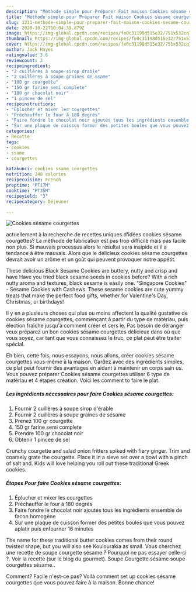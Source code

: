 ```yaml
---
description: "Méthode simple pour Préparer Fait maison Cookies sésame courgettes"
title: "Méthode simple pour Préparer Fait maison Cookies sésame courgettes"
slug: 1231-methode-simple-pour-preparer-fait-maison-cookies-sesame-courgettes
date: 2020-10-22T10:04:39.879Z
image: https://img-global.cpcdn.com/recipes/fe0c31198d515e32/751x532cq70/cookies-sesame-courgettes-photo-principale-de-la-recette.jpg
thumbnail: https://img-global.cpcdn.com/recipes/fe0c31198d515e32/751x532cq70/cookies-sesame-courgettes-photo-principale-de-la-recette.jpg
cover: https://img-global.cpcdn.com/recipes/fe0c31198d515e32/751x532cq70/cookies-sesame-courgettes-photo-principale-de-la-recette.jpg
author: Jack Hayes
ratingvalue: 3.6
reviewcount: 3
recipeingredient:
- "2 cuillères à soupe sirop drable"
- "2 cuillères à soupe graines de ssame"
- "100 gr courgette"
- "150 gr farine semi complete"
- "100 gr chocolat noir"
- "1 pincee de sel"
recipeinstructions:
- "Éplucher et mixer les courgettes"
- "Préchauffer le four à 180 degrés"
- "Faire fondre le chocolat noir ajoutés tous les ingrédients ensemble de facon homogène"
- "Sur une plaque de cuisson former des petites boules que vous pouvez aplatir puis enfourner 16 minutes"
categories:
- Recette
tags:
- cookies
- ssame
- courgettes

katakunci: cookies ssame courgettes 
nutrition: 248 calories
recipecuisine: French
preptime: "PT17M"
cooktime: "PT35M"
recipeyield: "3"
recipecategory: Déjeuner

---
```



![Cookies sésame courgettes](https://img-global.cpcdn.com/recipes/fe0c31198d515e32/751x532cq70/cookies-sesame-courgettes-photo-principale-de-la-recette.jpg)

actuellement à la recherche de recettes uniques d'idées cookies sésame courgettes? La méthode de fabrication est pas trop difficile mais pas facile non plus. Si mauvais processus alors le résultat sera insipide et il a tendance à être mauvais. Alors que le délicieux cookies sésame courgettes devrait avoir un arôme et un goût qui peuvent provoquer notre appétit.

These delicious Black Sesame Cookies are buttery, nutty and crisp and have Have you tried black sesame seeds in cookies before? With a rich nutty aroma and textures, black sesame is easily one. &#34;Singapore Cookies&#34; - Sesame Cookies with Cashews. These sesame cookies are cute yummy treats that make the perfect food gifts, whether for Valentine&#39;s Day, Christmas, or birthdays!

Il y en a plusieurs choses qui plus ou moins affectent la qualité gustative de cookies sésame courgettes, commençant à partir du type de matériau, puis élection fraîche jusqu'à comment créer et sers le. Pas besoin de déranger veux préparez un bon cookies sésame courgettes délicieux dans où que vous soyez, car tant que vous connaissez le truc, ce plat peut être traiter spécial.


Eh bien, cette fois, nous essayons, nous allons, créer cookies sésame courgettes vous-même à la maison. Gardez avec des ingrédients simples, ce plat peut fournir des avantages en aidant à maintenir un corps sain us. Vous pouvez préparer Cookies sésame courgettes utiliser 6 type de matériau et 4 étapes création. Voici les comment to faire le plat.

<!--inarticleads1-->

##### Les ingrédients nécessaires pour faire Cookies sésame courgettes:

1. Fournir 2 cuillères à soupe sirop d&#39;érable
1. Fournir 2 cuillères à soupe graines de sésame
1. Prenez 100 gr courgette
1.  150 gr farine semi complete
1. Prendre 100 gr chocolat noir
1. Obtenir 1 pincee de sel


Crunchy courgette and salad onion fritters spiked with fiery ginger. Trim and coarsely grate the courgette. Place it in a sieve set over a bowl with a pinch of salt and. Kids will love helping you roll out these traditional Greek cookies. 

<!--inarticleads2-->

##### Étapes Pour faire Cookies sésame courgettes:

1. Éplucher et mixer les courgettes
1. Préchauffer le four à 180 degrés
1. Faire fondre le chocolat noir ajoutés tous les ingrédients ensemble de facon homogène
1. Sur une plaque de cuisson former des petites boules que vous pouvez aplatir puis enfourner 16 minutes


The name for these traditional butter cookies comes from their round twisted shape, but you will also see Koulourakia as small. Vous cherchez une recette de soupe courgette sésame ? Pourquoi ne pas essayer celle-ci ?. Voir la recette (sur le blog du gourmet). Soupe Courgette sésame soupe courgettes sésame.. 


Comment? Facile n'est-ce pas? Voilà comment set up cookies sésame courgettes que vous pouvez faire à la maison. Bonne chance!

